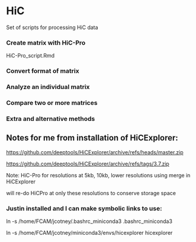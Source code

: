 # HiC
Set of scripts for processing HiC data

### Create matrix with HiC-Pro
HiC-Pro_script.Rmd


### Convert format of matrix

### Analyze an individual matrix

### Compare two or more matrices

### Extra and alternative methods










## Notes for me from installation of HiCExplorer:

https://github.com/deeptools/HiCExplorer/archive/refs/heads/master.zip

https://github.com/deeptools/HiCExplorer/archive/refs/tags/3.7.zip

Note: HiC-Pro for resolutions at 5kb, 10kb, lower resolutions using merge in HiCExplorer

will re-do HiCPro at only these resolutions to conserve storage space

### Justin installed and I can make symbolic links to use:
ln -s /home/FCAM/jcotney/.bashrc_miniconda3 .bashrc_miniconda3

ln -s /home/FCAM/jcotney/miniconda3/envs/hicexplorer hicexplorer
